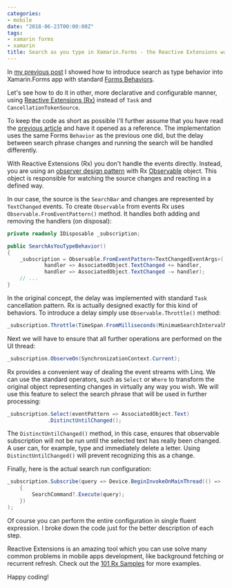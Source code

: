 ```yaml
---
categories:
- mobile
date: "2018-06-23T00:00:00Z"
tags:
- xamarin forms
- xamarin
title: Search as you type in Xamarin.Forms - the Reactive Extensions way
---
```


In [my previous post](/posts/2018/search-as-you-type-in-xamarin-forms) I showed how to introduce search as type behavior into Xamarin.Forms app with standard [Forms Behaviors](https://docs.microsoft.com/en-us/xamarin/xamarin-forms/app-fundamentals/behaviors/).

Let's see how to do it in other, more declarative and configurable manner, using [Reactive Extensions (Rx)](https://github.com/dotnet/reactive) instead of `Task` and `CancellationTokenSource`.

To keep the code as short as possible I'll further assume that you have read the [previous article](/posts/2018/search-as-you-type-in-xamarin-forms) and have it opened as a reference. The implementation uses the same Forms `Behavior` as the previous one did, but the delay between search phrase changes and running the search will be handled differently.

With Reactive Extensions (Rx) you don't handle the events directly. Instead, you are using an [observer design pattern](https://en.wikipedia.org/wiki/Observer_pattern) with Rx [Observable](http://reactivex.io/documentation/observable.html) object. This object is responsible for watching the source changes and reacting in a defined way.

In our case, the source is the `SearchBar` and changes are represented by `TextChanged` events. To create `Observable` from events Rx uses `Observable.FromEventPattern()` method. It handles both adding and removing the handlers (on disposal):

```csharp
private readonly IDisposable _subscription;

public SearchAsYouTypeBehavior()
{
    _subscription = Observable.FromEventPattern<TextChangedEventArgs>(
            handler => AssociatedObject.TextChanged += handler,
            handler => AssociatedObject.TextChanged -= handler);
    // ...
}
```

In the original concept, the delay was implemented with standard `Task` cancellation pattern. Rx is actually designed exactly for this kind of behaviors. To introduce a delay simply use `Observable.Throttle()` method:

```csharp
_subscription.Throttle(TimeSpan.FromMilliseconds(MinimumSearchIntervalMiliseconds));
```

Next we will have to ensure that all further operations are performed on the UI thread:

```csharp
_subscription.ObserveOn(SynchronizationContext.Current);
```

Rx provides a convenient way of dealing the event streams with Linq. We can use the standard operators, such as `Select` or `Where` to transform the original object representing changes in virtually any way you wish. We will use this feature to select the search phrase that will be used in further processing:

```csharp
_subscription.Select(eventPattern => AssociatedObject.Text)
             .DistinctUntilChanged();
```

The `DistinctUntilChanged()` method, in this case, ensures that observable subscription will not be run until the selected text has really been changed. A user can, for example, type and immediately delete a letter. Using `DistinctUntilChanged()` will prevent recognizing this as a change.

Finally, here is the actual search run configuration:

```csharp
_subscription.Subscribe(query => Device.BeginInvokeOnMainThread(() =>
    {
        SearchCommand?.Execute(query);
    })
);
```

Of course you can perform the entire configuration in single fluent expression. I broke down the code just for the better description of each step.

Reactive Extensions is an amazing tool which you can use solve many common problems in mobile apps development, like background fetching or recurrent refresh. Check out the [101 Rx Samples](http://rxwiki.wikidot.com/101samples) for more examples.

Happy coding!
